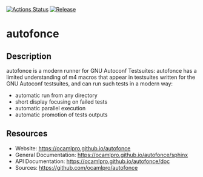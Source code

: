 
[![Actions Status](https://github.com/ocamlpro/autofonce/workflows/Main%20Workflow/badge.svg)](https://github.com/ocamlpro/autofonce/actions)
[![Release](https://img.shields.io/github/release/ocamlpro/autofonce.svg)](https://github.com/ocamlpro/autofonce/releases)

# autofonce

## Description

autofonce is a modern runner for GNU Autoconf Testsuites:
autofonce has a limited understanding of m4 macros that appear in testsuites
written for the GNU Autoconf testsuites, and can run such tests in a modern
way:
* automatic run from any directory
* short display focusing on failed tests
* automatic parallel execution
* automatic promotion of tests outputs

## Resources

* Website: https://ocamlpro.github.io/autofonce
* General Documentation: https://ocamlpro.github.io/autofonce/sphinx
* API Documentation: https://ocamlpro.github.io/autofonce/doc
* Sources: https://github.com/ocamlpro/autofonce
